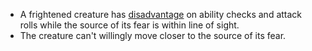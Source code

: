 -   A frightened creature has [disadvantage](https://www.dandwiki.com/wiki/5e_SRD:Disadvantage "5e SRD:Disadvantage") on ability checks and attack rolls while the source of its fear is within line of sight.
-   The creature can't willingly move closer to the source of its fear.